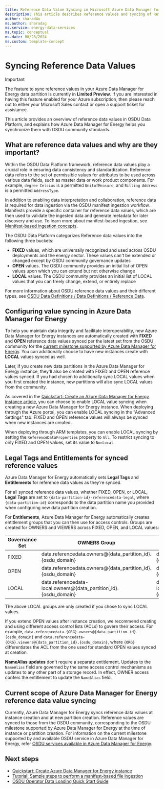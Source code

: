 ```yaml
---
title: Reference Data Value Syncing in Microsoft Azure Data Manager for Energy
description: This article describes Reference Values and syncing of Reference Values with Azure Data Manager for Energy data partitions.
author: sharad4u
ms.author: sharadag
ms.service: energy-data-services
ms.topic: conceptual
ms.date: 08/28/2024
ms.custom: template-concept
---
```


# Syncing Reference Data Values

> [!IMPORTANT]
> The feature to sync reference values in your Azure Data Manager for Energy data partition is currently in **Limited Preview**. If you are interested in having this feature enabled for your Azure subscription, then please reach out to either your Microsoft Sales contact or open a support ticket for assistance.
>

This article provides an overview of reference data values in OSDU Data Platform, and explains how Azure Data Manager for Energy helps you synchronize them with OSDU community standards. 

## What are reference data values and why are they important?

Within the OSDU Data Platform framework, reference data values play a crucial role in ensuring data consistency and standardization. Reference data refers to the set of permissible values for attributes to be used across various data fields, such as master data or work product components. For example, `degree Celsius` is a permitted `UnitofMeasure`, and `Billing Address` is a permitted `AddressType`.

In addition to enabling data interpretation and collaboration, reference data is required for data ingestion via the OSDU manifest ingestion workflow. Manifests provide a specific container for reference data values, which are then used to validate the ingested data and generate metadata for later discovery and use. To learn more about manifest-based ingestion, see [Manifest-based ingestion concepts](concepts-manifest-ingestion.md). 

The OSDU Data Platform categorizes Reference data values into the following three buckets:
* **FIXED** values, which are universally recognized and used across OSDU deployments and the energy sector. These values can't be extended or changed except by OSDU community governance updates
* **OPEN** values. The OSDU community provides an initial list of OPEN values upon which you can extend but not otherwise change
* **LOCAL** values. The OSDU community provides an initial list of LOCAL values that you can freely change, extend, or entirely replace

For more information about OSDU reference data values and their different types, see [OSDU Data Definitions / Data Definitions / Reference Data](https://community.opengroup.org/osdu/data/data-definitions/-/blob/master/Guides/Chapters/02-GroupType.md#22-reference-data).

## Configuring value syncing in Azure Data Manager for Energy

To help you maintain data integrity and facilitate interoperability, new Azure Data Manager for Energy instances are automatically created with **FIXED** and **OPEN** reference data values synced per the latest set from the OSDU community for the [current milestone supported by Azure Data Manager for Energy](osdu-services-on-adme.md). You can additionally choose to have new instances create with **LOCAL** values synced as well.

Later, if you create new data partitions in the Azure Data Manager for Energy instance, they'll also be created with FIXED and OPEN reference values synced. If you had chosen to additionally sync LOCAL values when you first created the instance, new partitions will also sync LOCAL values from the community.

As covered in the [Quickstart: Create an Azure Data Manager for Energy instance article](quickstart-create-microsoft-energy-data-services-instance.md), you can choose to enable LOCAL value syncing when creating a new Azure Data Manager for Energy instance. When deploying through the Azure portal, you can enable LOCAL syncing in the "Advanced Settings" tab. FIXED and OPEN reference values will always be synced when new instances are created.

When deploying through ARM templates, you can enable LOCAL syncing by setting the `ReferenceDataProperties` property to `All`. To restrict syncing to only FIXED and OPEN values, set its value to `NonLocal`.

## Legal Tags and Entitlements for synced reference values
Azure Data Manager for Energy automatically sets **Legal Tags** and **Entitlements** for reference data values as they're synced.

For all synced reference data values, whether FIXED, OPEN, or LOCAL, **Legal Tags** are set to `{data-partition-id}-referencedata-legal`, where `{data-partition-id}` corresponds to the data partition name you provided when configuring new data partition creation. 

For **Entitlements**, Azure Data Manager for Energy automatically creates entitlement groups that you can then use for access controls. Groups are created for OWNERS and VIEWERS across FIXED, OPEN, and LOCAL values:

| Governance Set | OWNERS Group | VIEWERS Group |
| --- | --- | --- |
| FIXED | data.referencedata.owners@{data_partition_id}.{osdu_domain} | data.referencedata.viewers@{data_partition_id}.{osdu_domain} |
| OPEN | data.referencedata.owners@{data_partition_id}.{osdu_domain} | data.referencedata.viewers@{data_partition_id}.{osdu_domain} |
| LOCAL | data.referencedata-local.owners@{data_partition_id}.{osdu_domain} | data.referencedata-local.viewers@{data_partition_id}.{osdu_domain} |

The above LOCAL groups are only created if you chose to sync LOCAL values.

If you extend OPEN values after instance creation, we recommend creating and using different access control  lists (ACLs) to govern their access. For example, `data.referencedata-{ORG}.owners@{data_partition_id}.{osdu_domain}` and `data.referencedata-{ORG}.viewers@{data_partition_id}.{osdu_domain}`, where `{ORG}` differentiates the ACL from the one used for standard OPEN values synced at creation.

**NameAlias updates** don't require a separate entitlement. Updates to the `NameAlias` field are governed by the same access control mechanisms as updates to any other part of a storage record. In effect, OWNER access confers the entitlement to update the `NameAlias` field.

## Current scope of Azure Data Manager for Energy reference data value syncing
Currently, Azure Data Manager for Energy syncs reference data values at instance creation and at new partition creation. Reference values are synced to those from the OSDU community, corresponding to the OSDU milestone supported by Azure Data Manager for Energy at the time of instance or partition creation. For information on the current milestone supported by and available OSDU service in Azure Data Manager for Energy, refer [OSDU services available in Azure Data Manager for Energy](osdu-services-on-adme.md).

## Next steps
- [Quickstart: Create Azure Data Manager for Energy instance](quickstart-create-microsoft-energy-data-services-instance.md)
- [Tutorial: Sample steps to perform a manifest-based file ingestion](tutorial-manifest-ingestion.md)
- [OSDU Operator Data Loading Quick Start Guide](https://community.opengroup.org/groups/osdu/platform/data-flow/data-loading/-/wikis/home#osdu-operator-data-loading-quick-start-guide)